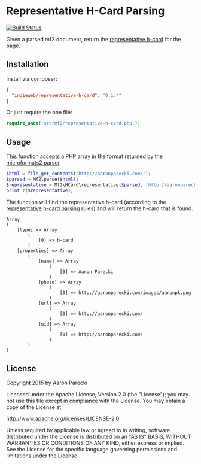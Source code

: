 Representative H-Card Parsing
=============================

[![Build Status](https://travis-ci.org/indieweb/representative-h-card-php.png?branch=master)](http://travis-ci.org/indieweb/representative-h-card-php)

Given a parsed mf2 document, return the [representative h-card](http://microformats.org/wiki/representative-h-card-parsing) for the page.


Installation
------------

Install via composer:

```json
{
  "indieweb/representative-h-card": "0.1.*"
}
```

Or just require the one file:

```php
require_once('src/mf2/representative-h-card.php');
```

Usage
-----

This function accepts a PHP array in the format returned by the [microformats2 parser](https://github.com/indieweb/php-mf2).

```php
$html = file_get_contents('http://aaronparecki.com/');
$parsed = Mf2\parse($html);
$representative = Mf2\HCard\representative($parsed, 'http://aaronparecki.com/');
print_r($representative);
```

The function will find the representative h-card (according to the [representative h-card parsing](http://microformats.org/wiki/representative-h-card-parsing) rules) and will
return the h-card that is found.

```
Array
(
    [type] => Array
        (
            [0] => h-card
        )
    [properties] => Array
        (
            [name] => Array
                (
                    [0] => Aaron Parecki
                )
            [photo] => Array
                (
                    [0] => http://aaronparecki.com/images/aaronpk.png
                )
            [url] => Array
                (
                    [0] => http://aaronparecki.com/
                )
            [uid] => Array
                (
                    [0] => http://aaronparecki.com/
                )
        )
)
```

License
-------

Copyright 2015 by Aaron Parecki

Licensed under the Apache License, Version 2.0 (the "License"); you may not use this file except in compliance with the License. You may obtain a copy of the License at

http://www.apache.org/licenses/LICENSE-2.0

Unless required by applicable law or agreed to in writing, software distributed under the License is distributed on an "AS IS" BASIS, WITHOUT WARRANTIES OR CONDITIONS OF ANY KIND, either express or implied. See the License for the specific language governing permissions and limitations under the License.
